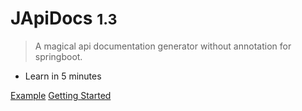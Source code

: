 # JApiDocs <small>1.3</small>

> A magical api documentation generator without annotation for springboot.

- Learn in 5 minutes

[Example](https://japidocs.agilestudio.cn/demo-en/V2.0/index.html)
[Getting Started](zh-cn/?id=getting-started)